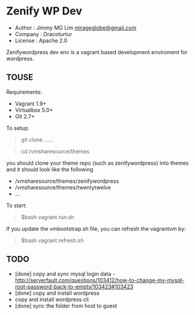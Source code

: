 
Zenify WP Dev
=====================

- Author : Jimmy MG Lim <mirageglobe@gmail.com>
- Company : Dracoturtur
- License : Apache 2.0

Zenifywordpress dev env is a vagrant based development enviroment for wordpress. 

TOUSE
---------------------

Requirements:

- Vagrant 1.9+
- Virtualbox 5.0+
- Git 2.7+

To setup:

> git clone ...... <this repo>

> cd <this repo>/vmsharesource/themes

you should clone your theme repo (such as zenifywordpress) into themes and it should look like the following

- /vmsharesource/themes/zenifywordpress
- /vmsharesource/themes/twentytwelve
- ...

To start:

> $bash vagrant.run.sh

If you update the vmbootstrap.sh file, you can refresh the vagrantvm by:

> $bash vagrant.refresh.sh


TODO
---------------------

- [done] copy and sync mysql login data - http://serverfault.com/questions/103412/how-to-change-my-mysql-root-password-back-to-empty/103423#103423
- [done] copy and install wordpress
- copy and install wordpress cli
- [done] sync the folder from host to guest

